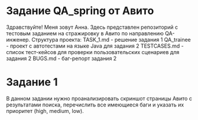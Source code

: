 # Задание QA_spring от Авито
Здравствуйте! Меня зовут Анна.
Здесь представлен репозиторий с тестовым заданием на стражировку в Авито по направлению QA-инженер.
Структура проекта:
TASK_1.md - решение задания 1
QA_trainee - проект с автотестами на языке Java для задания 2
TESTCASES.md - список тест-кейсов для проверки пользовательских сценариев для задания 2
BUGS.md - баг-репорт задания 2
# Задание 1
В данном задании нужно проанализировать скриншот страницы Авито с результатами поиска, перечислить все имеющиеся баги и указать их приоритет (high, medium, low).
